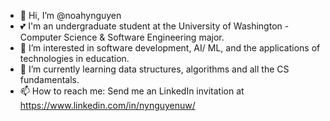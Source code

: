 - 👋 Hi, I’m @noahynguyen
- 💕 I'm an undergraduate student at the University of Washington - Computer Science & Software Engineering major. 
- 👀 I’m interested in software development, AI/ ML, and the applications of technologies in education. 
- 🌱 I’m currently learning data structures, algorithms and all the CS fundamentals. 
- 📫 How to reach me: Send me an LinkedIn invitation at https://www.linkedin.com/in/nynguyenuw/

<!---
noahynguyen/noahynguyen is a ✨ special ✨ repository because its `README.md` (this file) appears on your GitHub profile.
You can click the Preview link to take a look at your changes.
--->
